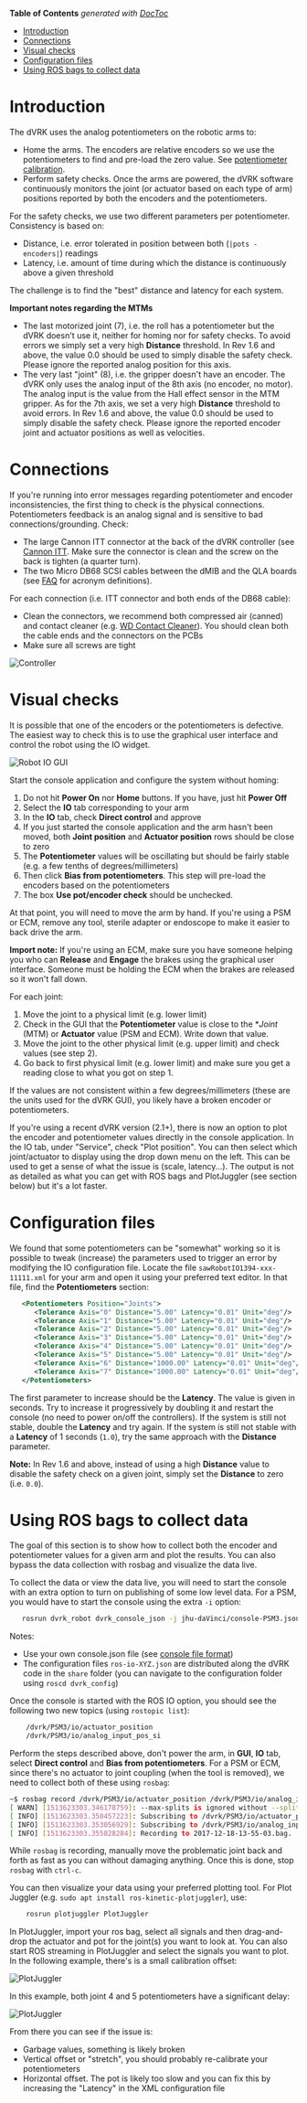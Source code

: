 <!-- START doctoc generated TOC please keep comment here to allow auto update -->
<!-- DON'T EDIT THIS SECTION, INSTEAD RE-RUN doctoc TO UPDATE -->
**Table of Contents**  *generated with [DocToc](https://github.com/thlorenz/doctoc)*

- [Introduction](#introduction)
- [Connections](#connections)
- [Visual checks](#visual-checks)
- [Configuration files](#configuration-files)
- [Using ROS bags to collect data](#using-ros-bags-to-collect-data)

<!-- END doctoc generated TOC please keep comment here to allow auto update -->

# Introduction

The dVRK uses the analog potentiometers on the robotic arms to:
  * Home the arms.  The encoders are relative encoders so we use the potentiometers to find and pre-load the zero value.  See [potentiometer calibration](/jhu-dvrk/sawIntuitiveResearchKit/wiki/Calibration#4-potentiometers).
  * Perform safety checks.  Once the arms are powered, the dVRK software continuously monitors the joint (or actuator based on each type of arm) positions reported by both the encoders and the potentiometers.

For the safety checks, we use two different parameters per potentiometer.  Consistency is based on:
  * Distance, i.e. error tolerated in position between both (`|pots - encoders|`) readings
  * Latency, i.e. amount of time during which the distance is continuously above a given threshold

The challenge is to find the "best" distance and latency for each system.

**Important notes regarding the MTMs**
  * The last motorized joint (7), i.e. the roll has a potentiometer but the dVRK doesn't use it, neither for homing nor for safety checks.   To avoid errors we simply set a very high **Distance** threshold.  In Rev 1.6 and above, the value 0.0 should be used to simply disable the safety check.  Please ignore the reported analog position for this axis.
  * The very last "joint" (8), i.e. the gripper doesn't have an encoder.  The dVRK only uses the analog input of the 8th axis (no encoder, no motor).  The analog input is the value from the Hall effect sensor in the MTM gripper.   As for the 7th axis, we set a very high **Distance** threshold to avoid errors.  In Rev 1.6 and above, the value 0.0 should be used to simply disable the safety check.  Please ignore the reported encoder joint and actuator positions as well as velocities.

# Connections

If you're running into error messages regarding potentiometer and encoder inconsistencies, the first thing to check is the physical connections.  Potentiometers feedback is an analog signal and is sensitive to bad connections/grounding.  Check:
  * The large Cannon ITT connector at the back of the dVRK controller (see [Cannon ITT](https://www.ittcannon.com/products/dl-zif-connector/).  Make sure the connector is clean and the screw on the back is tighten (a quarter turn).
  * The two Micro DB68 SCSI cables between the dMIB and the QLA boards (see [FAQ](/jhu-dvrk/sawIntuitiveResearchKit/wiki/FAQ) for acronym definitions).

For each connection (i.e. ITT connector and both ends of the DB68 cable):
  * Clean the connectors, we recommend both compressed air (canned) and contact cleaner (e.g. [WD Contact Cleaner](https://www.amazon.com/WD-40-Specialist-Electrical-Contact-Cleaner/dp/B07H8VFTST)).  You should clean both the cable ends and the connectors on the PCBs
  * Make sure all screws are tight

![Controller](/jhu-dvrk/sawIntuitiveResearchKit/wiki/controller-layout.jpg)

# Visual checks

It is possible that one of the encoders or the potentiometers is defective.  The easiest way to check this is to use the graphical user interface and control the robot using the IO widget.

![Robot IO GUI](/jhu-dvrk/sawIntuitiveResearchKit/wiki/assets/gui/dvrk-gui-io.png)

Start the console application and configure the system without homing:
  1. Do not hit **Power On** nor **Home** buttons.   If you have, just hit **Power Off**
  1. Select the **IO** tab corresponding to your arm
  1. In the **IO** tab, check **Direct control** and approve
  1. If you just started the console application and the arm hasn't been moved, both **Joint position** and **Actuator position** rows should be close to zero
  1. The **Potentiometer** values will be oscillating but should be fairly stable (e.g. a few tenths of degrees/millimeters)
  1. Then click **Bias from potentiometers**.  This step will pre-load the encoders based on the potentiometers 
  1. The box **Use pot/encoder check** should be unchecked.

At that point, you will need to move the arm by hand.  If you're using a PSM or ECM, remove any tool, sterile adapter or endoscope to make it easier to back drive the arm.

**Import note:** If you're using an ECM, make sure you have someone helping you who can **Release** and **Engage** the brakes using the graphical user interface.  Someone must be holding the ECM when the brakes are released so it won't fall down.

For each joint:
  1. Move the joint to a physical limit (e.g. lower limit)
  2. Check in the GUI that the **Potentiometer** value is close to the **Joint* (MTM) or **Actuator** value (PSM and ECM).  Write down that value.
  3. Move the joint to the other physical limit (e.g. upper limit) and check values (see step 2).
  4. Go back to first physical limit (e.g. lower limit) and make sure you get a reading close to what you got on step 1.
  
If the values are not consistent within a few degrees/millimeters (these are the units used for the dVRK GUI), you likely have a broken encoder or potentiometers.

If you're using a recent dVRK version (2.1+), there is now an option to plot the encoder and potentiometer values directly in the console application.  In the IO tab, under "Service", check "Plot position".  You can then select which joint/actuator to display using the drop down menu on the left.  This can be used to get a sense of what the issue is (scale, latency...).  The output is not as detailed as what you can get with ROS bags and PlotJuggler (see section below) but it's a lot faster.

# Configuration files

We found that some potentiometers can be "somewhat" working so it is possible to tweak (increase) the parameters used to trigger an error by modifying the IO configuration file.   Locate the file `sawRobotIO1394-xxx-11111.xml` for your arm and open it using your preferred text editor.  In that file, find the **Potentiometers** section:
   ```XML
      <Potentiometers Position="Joints">
         <Tolerance Axis="0" Distance="5.00" Latency="0.01" Unit="deg"/>
         <Tolerance Axis="1" Distance="5.00" Latency="0.01" Unit="deg"/>
         <Tolerance Axis="2" Distance="5.00" Latency="0.01" Unit="deg"/>
         <Tolerance Axis="3" Distance="5.00" Latency="0.01" Unit="deg"/>
         <Tolerance Axis="4" Distance="5.00" Latency="0.01" Unit="deg"/>
         <Tolerance Axis="5" Distance="5.00" Latency="0.01" Unit="deg"/>
         <Tolerance Axis="6" Distance="1000.00" Latency="0.01" Unit="deg"/>
         <Tolerance Axis="7" Distance="1000.00" Latency="0.01" Unit="deg"/>
      </Potentiometers>
   ```
The first parameter to increase should be the **Latency**.  The value is given in seconds.  Try to increase it progressively by doubling it and restart the console (no need to power on/off the controllers).  If the system is still not stable, double the **Latency** and try again.  If the system is still not stable with a **Latency** of 1 seconds (`1.0`), try the same approach with the **Distance** parameter.

**Note:** In Rev 1.6 and above, instead of using a high **Distance** value to disable the safety check on a given joint, simply set the **Distance** to zero (i.e. `0.0`). 

# Using ROS bags to collect data

The goal of this section is to show how to collect both the encoder and potentiometer values for a given arm and plot the results.  You can also bypass the data collection with rosbag and visualize the data live.

To collect the data or view the data live, you will need to start the console with an extra option to turn on publishing of some low level data.   For a PSM, you would have to start the console using the extra `-i` option:
```sh
   rosrun dvrk_robot dvrk_console_json -j jhu-daVinci/console-PSM3.json -i ros-io-PSM3.json
```
Notes:
  * Use your own console.json file (see [console file format](/jhu-dvrk/sawIntuitiveResearchKit/wiki/FileFormats#console-json))
  * The configuration files `ros-io-XYZ.json` are distributed along the dVRK code in the `share` folder (you can navigate to the configuration folder using `roscd dvrk_config`)

Once the console is started with the ROS IO option, you should see the following two new topics (using `rostopic list`):
```sh
    /dvrk/PSM3/io/actuator_position
    /dvrk/PSM3/io/analog_input_pos_si
```

Perform the steps described above, don't power the arm, in **GUI**, **IO** tab, select **Direct control** and **Bias from potentiometers**.  For a PSM or ECM, since there's no actuator to joint coupling (when the tool is removed), we need to collect  both of these using `rosbag`:
```sh
~$ rosbag record /dvrk/PSM3/io/actuator_position /dvrk/PSM3/io/analog_input_pos_si
[ WARN] [1513623303.346178759]: --max-splits is ignored without --split
[ INFO] [1513623303.350457223]: Subscribing to /dvrk/PSM3/io/actuator_position
[ INFO] [1513623303.353056929]: Subscribing to /dvrk/PSM3/io/analog_input_pos_si
[ INFO] [1513623303.355828284]: Recording to 2017-12-18-13-55-03.bag. 
```

While `rosbag` is recording, manually move the problematic joint back and forth as fast as you can without damaging anything.   Once this is done, stop `rosbag` with `ctrl-c`.

You can then visualize your data using your preferred plotting tool.   For Plot Juggler (e.g. `sudo apt install ros-kinetic-plotjuggler`), use:
```sh
    rosrun plotjuggler PlotJuggler
```
In PlotJuggler, import your ros bag, select all signals and then drag-and-drop the actuator and pot for the joint(s) you want to look at.   You can also start ROS streaming in PlotJuggler and select the signals you want to plot.  In the following example, there's is a small calibration offset:

![PlotJuggler](/jhu-dvrk/sawIntuitiveResearchKit/wiki/encoder-pots-plot.png)

In this example, both joint 4 and 5 potentiometers have a significant delay:

![PlotJuggler](/jhu-dvrk/sawIntuitiveResearchKit/wiki/encoder-pot-plot-delay.png)

From there you can see if the issue is:
* Garbage values, something is likely broken
* Vertical offset or "stretch", you should probably re-calibrate your potentiometers
* Horizontal offset.  The pot is likely too slow and you can fix this by increasing the "Latency" in the XML configuration file
